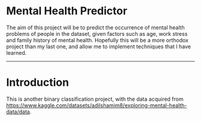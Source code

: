 # Mental Health Predictor

The aim of this project will be to predict the occurrence of mental health problems of people in the dataset, given factors such as age, work stress and family history of mental health. Hopefully this will be a more orthodox project than my last one, and allow me to implement techniques that I have learned.

---

# Introduction

This is another binary classification project, with the data acquired from <a href="https://www.kaggle.com/datasets/adilshamim8/exploring-mental-health-data/data" target="_blank">https://www.kaggle.com/datasets/adilshamim8/exploring-mental-health-data/data</a>.
